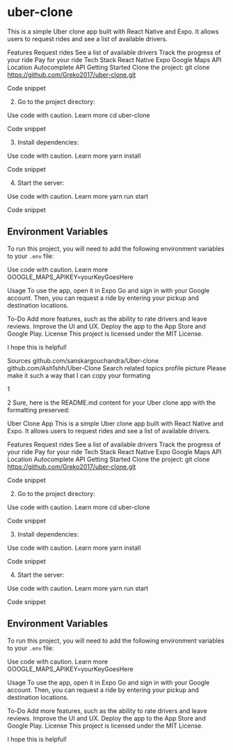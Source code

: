 # uber-clone

This is a simple Uber clone app built with React Native and Expo. It allows users to request rides and see a list of available drivers.

Features
Request rides
See a list of available drivers
Track the progress of your ride
Pay for your ride
Tech Stack
React Native
Expo
Google Maps API
Location Autocomplete API
Getting Started
Clone the project:
git clone https://github.com/Greko2017/uber-clone.git

Code snippet

2. Go to the project directory:

Use code with caution. Learn more
cd uber-clone

Code snippet

3. Install dependencies:

Use code with caution. Learn more
yarn install

Code snippet

4. Start the server:

Use code with caution. Learn more
yarn run start

Code snippet

## Environment Variables

To run this project, you will need to add the following environment variables to your `.env` file:

Use code with caution. Learn more
GOOGLE_MAPS_APIKEY=yourKeyGoesHere

Usage
To use the app, open it in Expo Go and sign in with your Google account. Then, you can request a ride by entering your pickup and destination locations.

To-Do
Add more features, such as the ability to rate drivers and leave reviews.
Improve the UI and UX.
Deploy the app to the App Store and Google Play.
License
This project is licensed under the MIT License.

I hope this is helpful!

Sources
github.com/sanskargouchandra/Uber-clone
github.com/Ash1shh/Uber-Clone
Search related topics
profile picture
Please make it such a way that I can copy your formating


1

2
Sure, here is the README.md content for your Uber clone app with the formatting preserved:

Uber Clone App
This is a simple Uber clone app built with React Native and Expo. It allows users to request rides and see a list of available drivers.

Features
Request rides
See a list of available drivers
Track the progress of your ride
Pay for your ride
Tech Stack
React Native
Expo
Google Maps API
Location Autocomplete API
Getting Started
Clone the project:
git clone https://github.com/Greko2017/uber-clone.git

Code snippet

2. Go to the project directory:

Use code with caution. Learn more
cd uber-clone

Code snippet

3. Install dependencies:

Use code with caution. Learn more
yarn install

Code snippet

4. Start the server:

Use code with caution. Learn more
yarn run start

Code snippet

## Environment Variables

To run this project, you will need to add the following environment variables to your `.env` file:

Use code with caution. Learn more
GOOGLE_MAPS_APIKEY=yourKeyGoesHere

Usage
To use the app, open it in Expo Go and sign in with your Google account. Then, you can request a ride by entering your pickup and destination locations.

To-Do
Add more features, such as the ability to rate drivers and leave reviews.
Improve the UI and UX.
Deploy the app to the App Store and Google Play.
License
This project is licensed under the MIT License.

I hope this is helpful!

